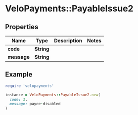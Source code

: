 # VeloPayments::PayableIssue2

## Properties

| Name | Type | Description | Notes |
| ---- | ---- | ----------- | ----- |
| **code** | **String** |  |  |
| **message** | **String** |  |  |

## Example

```ruby
require 'velopayments'

instance = VeloPayments::PayableIssue2.new(
  code: 3,
  message: payee-disabled
)
```


